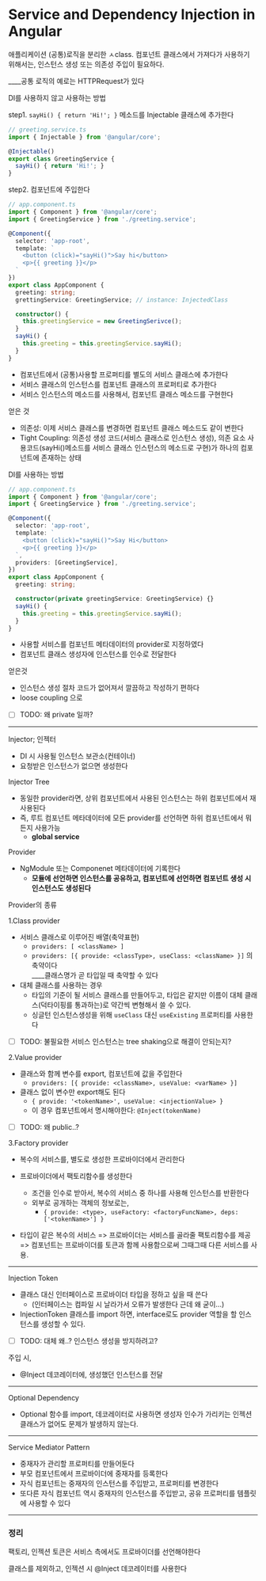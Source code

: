 # Service and Dependency Injection in Angular

애플리케이션 (공통)로직을 분리한 ㅅclass. 컴포넌트 클래스에서 가져다가 사용하기 위해서는, 인스턴스 생성 또는 의존성 주입이 필요하다.

____공통 로직의 예로는 HTTPRequest가 있다

DI를 사용하지 않고 사용하는 방법

step1. `sayHi() { return 'Hi!'; }` 메소드를 Injectable 클래스에 추가한다

```ts
// greeting.service.ts
import { Injectable } from '@angular/core';

@Injectable()
export class GreetingService {
  sayHi() { return 'Hi!'; }
}
```

step2. 컴포넌트에 주입한다

```ts
// app.component.ts
import { Component } from '@angular/core';
import { GreetingService } from './greeting.service';

@Component({
  selector: 'app-root',
  template: `
    <button (click)="sayHi()">Say hi</button>
    <p>{{ greeting }}</p>
  `
})
export class AppComponent {
  greeting: string;
  grettingService: GreetingService; // instance: InjectedClass

  constructor() {
    this.greetingService = new GreetingSerivce();
  }
  sayHi() {
    this.greeting = this.greetingService.sayHi();
  }
}
```

* 컴포넌트에서 (공통)사용할 프로퍼티를 별도의 서비스 클래스에 추가한다
* 서비스 클래스의 인스턴스를 컴포넌트 클래스의 프로퍼티로 추가한다
* 서비스 인스턴스의 메소드를 사용해서, 컴포넌트 클래스 메소드를 구현한다

얻은 것

* 의존성: 이제 서비스 클래스를 변경하면 컴포넌트 클래스 메소드도 같이 변한다
* Tight Coupling: 의존성 생성 코드(서비스 클래스로 인스턴스 생성), 의존 요소 사용코드(sayHi()메소드를 서비스 클래스 인스턴스의 메소드로 구현)가 하나의 컴포넌트에 존재하는 상태

DI를 사용하는 방법

```ts
// app.component.ts
import { Component } from '@angular/core';
import { GreetingService } from './greeting.service';

@Component({
  selector: 'app-root',
  template: `
    <button (click)="sayHi()">Say Hi</button>
    <p>{{ greeting }}</p>
  `,
  providers: [GreetingService],
})
export class AppComponent {
  greeting: string;

  constructor(private greetingService: GreetingService) {}
  sayHi() {
    this.greeting = this.greetingService.sayHi();
  }
}
```

* 사용할 서비스를 컴포넌트 메타데이터의 provider로 지정하였다
* 컴포넌트 클래스 생성자에 인스턴스를 인수로 전달한다

얻은것

* 인스턴스 생성 절차 코드가 없어져서 깔끔하고 작성하기 편하다
* loose coupling 으로 

* [ ] TODO: 왜 private 일까?

---

Injector; 인젝터

* DI 시 사용될 인스턴스 보관소(컨테이너)
* 요청받은 인스턴스가 없으면 생성한다

Injector Tree

* 동일한 provider라면, 상위 컴포넌트에서 사용된 인스턴스는 하위 컴포넌트에서 재사용된다
* 즉, 루트 컴포넌트 메타데이터에 모든 provider를 선언하면 하위 컴포넌트에서 뭐든지 사용가능
  * **global service**

Provider

* NgModule 또는 Componenet 메타데이터에 기록한다
  * **모듈에 선언하면 인스턴스를 공유하고, 컴포넌트에 선언하면 컴포넌트 생성 시 인스턴스도 생성된다**

Provider의 종류

1.Class provider

* 서비스 클래스로 이루어진 배열(축약표현)
  * `providers: [ <className> ]`
  * `providers: [{ provide: <classType>, useClass: <className> }]` 의 축약이다  
  ____클래스명가 곧 타입일 때 축약할 수 있다
* 대체 클래스를 사용하는 경우
  * 타입의 기준이 될 서비스 클래스를 만들어두고, 타입은 같지만 이름이 대체 클래스(덕타이핑를 통과하는)로 약간씩 변형해서 쓸 수 있다.
  * 싱글턴 인스턴스생성을 위해 `useClass` 대신 `useExisting` 프로퍼티를 사용한다

* [ ] TODO: 불필요한 서비스 인스턴스는 tree shaking으로 해결이 안되는지?

2.Value provider

* 클래스와 함께 변수를 export, 컴포넌트에 값을 주입한다
  * `providers: [{ provide: <className>, useValue: <varName> }]`
* 클래스 없이 변수만 export해도 된다
  * `{ provide: '<tokenName>', useValue: <injectionValue> }`
  * 이 경우 컴포넌트에서 명시해야한다: `@Inject(tokenName)`

* [ ] TODO: 왜 public..?

3.Factory provider

* 복수의 서비스를, 별도로 생성한 프로바이더에서 관리한다
* 프로바이더에서 팩토리함수를 생성한다
  * 조건을 인수로 받아서, 복수의 서비스 중 하나를 사용해 인스턴스를 반환한다
  * 외부로 공개하는 객체의 정보로는,
    * `{ provide: <type>, useFactory: <factoryFuncName>, deps: ['<tokenName>'] }`

* 타입이 같은 복수의 서비스 => 프로바이더는 서비스를 골라줄 팩토리함수를 제공 => 컴포넌트는 프로바이더를 토큰과 함께 사용함으로써 그때그때 다른 서비스를 사용.

---

Injection Token

* 클래스 대신 인터페이스로 프로바이더 타입을 정하고 싶을 때 쓴다
  * (인터페이스는 컴파일 시 날라가서 오류가 발생한다 근데 왜 굳이...)
* InjectionToken 클래스를 import 하면, interface로도 provider 역할을 할 인스턴스를 생성할 수 있다.

* [ ] TODO: 대체 왜..? 인스턴스 생성을 방지하려고?

주입 시,

* @Inject 데코레이터에, 생성했던 인스턴스를 전달

---

Optional Dependency

* Optional 함수를 import, 데코레이터로 사용하면 생성자 인수가 가리키는 인젝션 클래스가 없어도 문제가 발생하지 않는다.

---

Service Mediator Pattern

* 중재자가 관리할 프로퍼티를 만들어둔다
* 부모 컴포넌트에서 프로바이더에 중재자를 등록한다
* 자식 컴포넌트는 중재자의 인스턴스를 주입받고, 프로퍼티를 변경한다
* 또다른 자식 컴포넌트 역시 중재자의 인스턴스를 주입받고, 공유 프로퍼티를 템플릿에 사용할 수 있다
---

### 정리

팩토리, 인젝션 토큰은 서비스 측에서도 프로바이더를 선언해야한다

클래스를 제외하고, 인젝션 시 @Inject 데코레이터를 사용한다